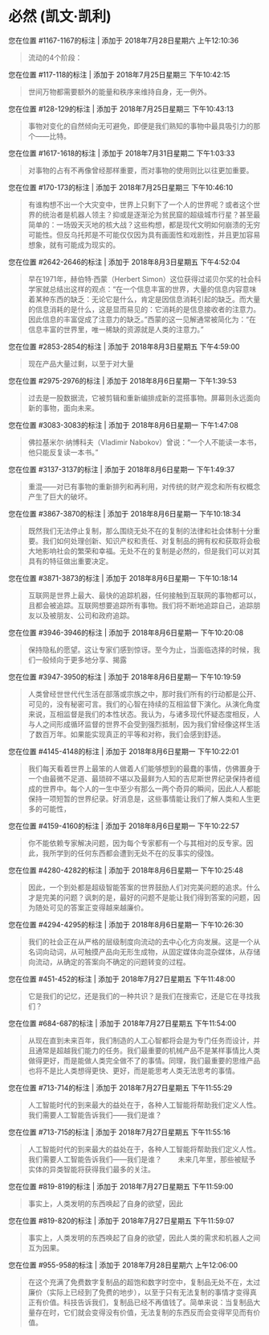 # 必然 (凯文·凯利)

您在位置 #1167-1167的标注 | 添加于 2018年7月28日星期六 上午12:10:36

>流动的4个阶段：

您在位置 #117-118的标注 | 添加于 2018年7月25日星期三 下午10:42:15

>世间万物都需要额外的能量和秩序来维持自身，无一例外。

您在位置 #128-129的标注 | 添加于 2018年7月25日星期三 下午10:43:13

>事物对变化的自然倾向无可避免，即便是我们熟知的事物中最具吸引力的那个——比特。

您在位置 #1617-1618的标注 | 添加于 2018年7月31日星期二 下午1:03:33

>对事物的占有不再像曾经那样重要，而对事物的使用则比以往更加重要。

您在位置 #170-173的标注 | 添加于 2018年7月25日星期三 下午10:46:10

>有谁构想不出一个大灾变中，世界上只剩下了一个人的世界呢？或者这个世界的统治者是机器人领主？抑或是逐渐沦为贫民窟的超级城市行星？甚至最简单的：一场毁天灭地的核大战？这些构想，都是现代文明如何崩溃的无穷可能性。但反乌托邦是不可能仅仅因为具有画面性和戏剧性，并且更加容易想象，就有可能成为现实的。

您在位置 #2642-2646的标注 | 添加于 2018年8月3日星期五 下午4:52:04

>早在1971年，赫伯特·西蒙（Herbert Simon）这位获得过诺贝尔奖的社会科学家就总结出这样的观点：“在一个信息丰富的世界，大量的信息内容意味着某种东西的缺乏：无论它是什么，肯定是因信息消耗引起的缺乏。而大量的信息消耗的是什么，这是显而易见的：它消耗的是信息接收者的注意力。因此信息的丰富促成了注意力的缺乏。”西蒙的这一见解通常被简化为：“在信息丰富的世界里，唯一稀缺的资源就是人类的注意力。”

您在位置 #2853-2854的标注 | 添加于 2018年8月3日星期五 下午4:59:00

>现在产品大量过剩，以至于对大量

您在位置 #2975-2976的标注 | 添加于 2018年8月6日星期一 下午1:39:53

>过去是一股数据流，它被剪辑和重新编排成新的混搭事物。屏幕则永远面向新的事物，面向未来。

您在位置 #3083-3083的标注 | 添加于 2018年8月6日星期一 下午1:47:08

>佛拉基米尔·纳博科夫（Vladimir Nabokov）曾说：“一个人不能读一本书，他只能反复读一本书。”

您在位置 #3137-3137的标注 | 添加于 2018年8月6日星期一 下午1:49:37

>重混——对已有事物的重新排列和再利用，对传统的财产观念和所有权概念产生了巨大的破坏。

您在位置 #3867-3870的标注 | 添加于 2018年8月6日星期一 下午10:18:34

>既然我们无法停止复制，那么围绕无处不在的复制的法律和社会体制十分重要。我们如何处理创新、知识产权和责任、对复制品的拥有权和获取将会极大地影响社会的繁荣和幸福。无处不在的复制是必然的，但是我们可以对其具有的特征做出重要决定。

您在位置 #3871-3873的标注 | 添加于 2018年8月6日星期一 下午10:18:14

>互联网是世界上最大、最快的追踪机器，任何接触到互联网的事物都可以，且都会被追踪。互联网想要追踪所有事物。我们将不断地追踪自己，追踪朋友以及被朋友、公司和政府追踪。

您在位置 #3946-3946的标注 | 添加于 2018年8月6日星期一 下午10:20:08

>保持隐私的愿望。这让专家们感到惊讶。至今为止，当面临选择的时候，我们一般倾向于更多地分享、揭露

您在位置 #3947-3950的标注 | 添加于 2018年8月6日星期一 下午10:19:59

>人类曾经世世代代生活在部落或宗族之中，那时我们所有的行动都是公开、可见的，没有秘密可言。我们的心智在持续的互相监督下演化。从演化角度来说，互相监督是我们的本性状态。我认为，与诸多现代怀疑态度相反，人与人之间形成循环监督的世界不会受到强烈抵制，因为我们曾经像这样生活了数百万年。如果能实现真正的平等和对称，我们会感到舒适。

您在位置 #4145-4148的标注 | 添加于 2018年8月6日星期一 下午10:22:01

>我们每天看着世界上最笨的人做着人们能够想到的最蠢的事情，仿佛置身于一个由最微不足道、最琐碎不堪以及最鲜为人知的吉尼斯世界纪录保持者组成的世界中。每个人的一生中至少有那么一两个奇异的瞬间，因此人人都能保持一项短暂的世界纪录。好消息是，这些事情能让我们了解人类和人生更多的可能性，

您在位置 #4159-4160的标注 | 添加于 2018年8月6日星期一 下午10:22:57

>你不能依赖专家解决问题，因为每个专家都有一个与其相对的反专家。因此，我所学到的任何东西都会遭到无处不在的反事实的侵蚀。

您在位置 #4280-4282的标注 | 添加于 2018年8月6日星期一 下午10:25:48

>因此，一个到处都是超级智能答案的世界鼓励人们对完美问题的追求。什么才是完美的问题？讽刺的是，最好的问题不是能让我们得到答案的问题，因为随处可见的答案正变得越来越廉价。

您在位置 #4294-4295的标注 | 添加于 2018年8月6日星期一 下午10:26:30

>我们的社会正在从严格的层级制度向流动的去中心化方向发展。这是一个从名词向动词，从可触摸产品向无形生成物，从固定媒体向混杂媒体，从存储向流动，从确定的答案向不确定的问题转变的过程。

您在位置 #451-452的标注 | 添加于 2018年7月27日星期五 下午11:48:00

>它是我们的记忆，还是我们的一种共识？是我们在搜索它，还是它在寻找我们？

您在位置 #684-687的标注 | 添加于 2018年7月27日星期五 下午11:54:00

>从现在直到未来百年，我们制造的人工心智都将会是为专门任务而设计，并且通常是超越我们能力的任务。我们最重要的机械产品不是某样事情比人类做得更好，而是能做人类完全做不了的事情。同理，我们最重要的思维产品也将不是比人类想得更快、更好，而是能思考人类无法思考的事情。

您在位置 #713-714的标注 | 添加于 2018年7月27日星期五 下午11:55:29

>人工智能时代的到来最大的益处在于，各种人工智能将帮助我们定义人性。我们需要人工智能告诉我们——我们是谁？

您在位置 #713-715的标注 | 添加于 2018年7月27日星期五 下午11:55:16

>人工智能时代的到来最大的益处在于，各种人工智能将帮助我们定义人性。我们需要人工智能告诉我们——我们是谁？ 　　未来几年里，那些被赋予实体的异类智能将获得我们最多的关注。

您在位置 #819-819的标注 | 添加于 2018年7月27日星期五 下午11:59:00

>事实上，人类发明的东西唤起了自身的欲望，因此

您在位置 #819-820的标注 | 添加于 2018年7月27日星期五 下午11:59:07

>事实上，人类发明的东西唤起了自身的欲望，因此人类的需求和机器人之间互为因果。

您在位置 #955-958的标注 | 添加于 2018年7月28日星期六 上午12:06:00

>在这个充满了免费数字复制品的超饱和数字时空中，复制品无处不在，太过廉价（实际上已经到了免费的地步），以至于只有无法复制的事情才变得真正有价值。科技告诉我们，复制品已经不再值钱了。简单来说：当复制品大量存在时，它们就会变得没有价值，无法复制的东西反而会变得罕见而有价值。